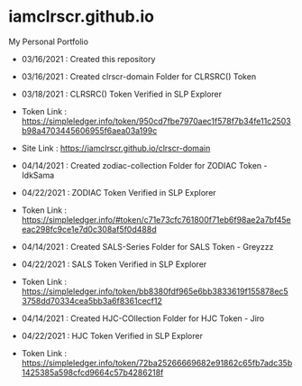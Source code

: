 # iamclrscr.github.io
My Personal Portfolio
- 03/16/2021 : Created this repository
- 03/16/2021 : Created clrscr-domain Folder for CLRSRC() Token
- 03/18/2021 : CLRSRC() Token Verified in SLP Explorer
- Token Link : https://simpleledger.info/token/950cd7fbe7970aec1f578f7b34fe11c2503b98a4703445606955f6aea03a199c
- Site Link  : https://iamclrscr.github.io/clrscr-domain
  
- 04/14/2021 : Created zodiac-collection Folder for ZODIAC Token - IdkSama
- 04/22/2021 : ZODIAC Token Verified in SLP Explorer
- Token Link : https://simpleledger.info/#token/c71e73cfc761800f71eb6f98ae2a7bf45eeac298fc9ce1e7d0c308af5f0d488d
  
- 04/14/2021 : Created SALS-Series Folder for SALS Token - Greyzzz
- 04/22/2021 : SALS Token Verified in SLP Explorer
- Token Link : https://simpleledger.info/token/bb8380fdf965e6bb3833619f155878ec53758dd70334cea5bb3a6f8361cecf12
  
- 04/14/2021 : Created HJC-COllection Folder for HJC Token - Jiro
- 04/22/2021 : HJC Token Verified in SLP Explorer
- Token Link : https://simpleledger.info/token/72ba25266669682e91862c65fb7adc35b1425385a598cfcd9664c57b4286218f
  
